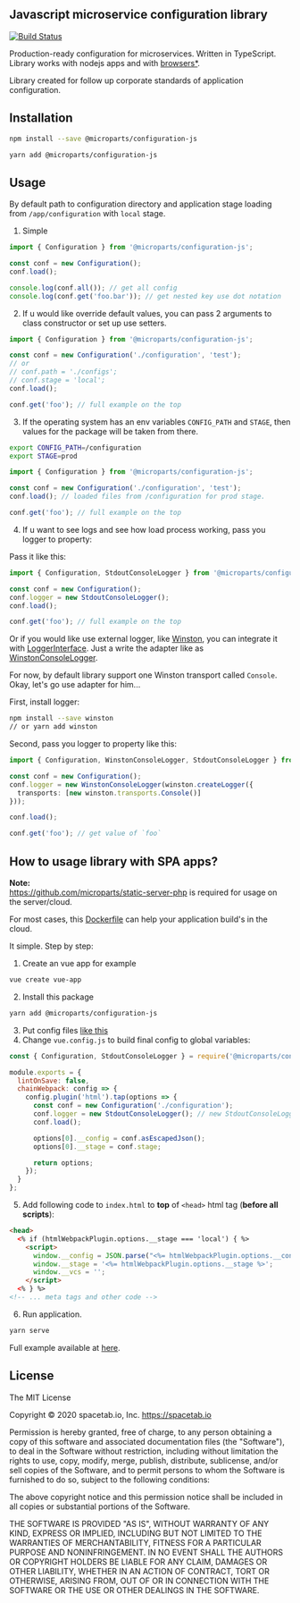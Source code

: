 Javascript microservice configuration library
---------------------------------------------

[![Build Status](https://travis-ci.org/microparts/configuration-js.svg?branch=master)](https://travis-ci.org/microparts/configuration-js)

Production-ready configuration for microservices. Written in TypeScript.
Library works with nodejs apps and with [browsers*](#how-to-usage-library-with-spa-apps).

Library created for follow up corporate standards of application configuration.

## Installation

```bash
npm install --save @microparts/configuration-js

yarn add @microparts/configuration-js
```

## Usage

By default path to configuration directory and application stage
loading from `/app/configuration` with `local` stage.

1) Simple
```ts
import { Configuration } from '@microparts/configuration-js';

const conf = new Configuration();
conf.load();

console.log(conf.all()); // get all config
console.log(conf.get('foo.bar')); // get nested key use dot notation
```

2) If u would like override default values, you can pass 2 arguments to
class constructor or set up use setters.

```ts
import { Configuration } from '@microparts/configuration-js';

const conf = new Configuration('./configuration', 'test');
// or
// conf.path = './configs';
// conf.stage = 'local';
conf.load();

conf.get('foo'); // full example on the top
```

3) If the operating system has an env variables `CONFIG_PATH` and `STAGE`,
then values for the package will be taken from there.

```bash
export CONFIG_PATH=/configuration
export STAGE=prod
```

```ts
import { Configuration } from '@microparts/configuration-js';

const conf = new Configuration('./configuration', 'test');
conf.load(); // loaded files from /configuration for prod stage.

conf.get('foo'); // full example on the top
```

4) If u want to see logs and see how load process working,
pass you logger to property:

Pass it like this:
```ts
import { Configuration, StdoutConsoleLogger } from '@microparts/configuration-js';

const conf = new Configuration();
conf.logger = new StdoutConsoleLogger();
conf.load();

conf.get('foo'); // full example on the top
```

Or if you would like use external logger, like [Winston](https://github.com/winstonjs/winston), you can
integrate it with [LoggerInterface](./src/logger-interface.ts). Just a write the adapter like as [WinstonConsoleLogger](./src/winston-console-logger.ts).

For now, by default library support one Winston transport called `Console`.
Okay, let's go use adapter for him...

First, install logger:
```bash
npm install --save winston
// or yarn add winston
```

Second, pass you logger to property like this:
```ts
import { Configuration, WinstonConsoleLogger, StdoutConsoleLogger } from '@microparts/configuration-js';

const conf = new Configuration();
conf.logger = new WinstonConsoleLogger(winston.createLogger({
  transports: [new winston.transports.Console()]
}));

conf.load();

conf.get('foo'); // get value of `foo`
```

## How to usage library with SPA apps?

**Note:** <br>
https://github.com/microparts/static-server-php is required for usage on the server/cloud.

For most cases, this [Dockerfile](./example/vue-app/Dockerfile) can help your application build's in the cloud.

It simple. Step by step:

1. Create an vue app for example
```bash
vue create vue-app
```
2. Install this package
```bash
yarn add @microparts/configuration-js
```
3. Put config files [like this](./example/vue-app/configuration)
4. Change `vue.config.js` to build final config to global variables:
```js
const { Configuration, StdoutConsoleLogger } = require('@microparts/configuration-js');

module.exports = {
  lintOnSave: false,
  chainWebpack: config => {
    config.plugin('html').tap(options => {
      const conf = new Configuration('./configuration');
      conf.logger = new StdoutConsoleLogger(); // new StdoutConsoleLogger(true); // for debug
      conf.load();

      options[0].__config = conf.asEscapedJson();
      options[0].__stage = conf.stage;

      return options;
    });
  }
};
```
5. Add following code to `index.html` to **top** of `<head>` html tag (**before all scripts**):
```html
<head>
  <% if (htmlWebpackPlugin.options.__stage === 'local') { %>
    <script>
      window.__config = JSON.parse("<%= htmlWebpackPlugin.options.__config %>");
      window.__stage = '<%= htmlWebpackPlugin.options.__stage %>';
      window.__vcs = '';
    </script>
  <% } %>
<!-- ... meta tags and other code -->
```
6. Run application.
```bash
yarn serve
```

Full example available at [here](./example/vue-app).

## License

The MIT License

Copyright © 2020 spacetab.io, Inc. https://spacetab.io

Permission is hereby granted, free of charge, to any person obtaining a copy
of this software and associated documentation files (the "Software"), to deal
in the Software without restriction, including without limitation the rights
to use, copy, modify, merge, publish, distribute, sublicense, and/or sell
copies of the Software, and to permit persons to whom the Software is
furnished to do so, subject to the following conditions:

The above copyright notice and this permission notice shall be included in
all copies or substantial portions of the Software.

THE SOFTWARE IS PROVIDED "AS IS", WITHOUT WARRANTY OF ANY KIND, EXPRESS OR
IMPLIED, INCLUDING BUT NOT LIMITED TO THE WARRANTIES OF MERCHANTABILITY,
FITNESS FOR A PARTICULAR PURPOSE AND NONINFRINGEMENT. IN NO EVENT SHALL THE
AUTHORS OR COPYRIGHT HOLDERS BE LIABLE FOR ANY CLAIM, DAMAGES OR OTHER
LIABILITY, WHETHER IN AN ACTION OF CONTRACT, TORT OR OTHERWISE, ARISING FROM,
OUT OF OR IN CONNECTION WITH THE SOFTWARE OR THE USE OR OTHER DEALINGS IN
THE SOFTWARE.
